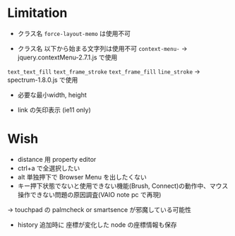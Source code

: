 # Limitation

 - クラス名 `force-layout-memo` は使用不可
 
 - クラス名 以下から始まる文字列は使用不可
 `context-menu-` -> jquery.contextMenu-2.7.1.js で使用
 
 `text_text_fill`
 `text_frame_stroke`
 `text_frame_fill`
 `line_stroke`       -> spectrum-1.8.0.js で使用
 
 
 - 必要な最小width, height
 
 - link の矢印表示 (ie11 only)

# Wish

 - distance 用 property editor
 - ctrl+a で全選択したい
 - alt 単独押下で Browser Menu を出したくない
 - キー押下状態でないと使用できない機能(Brush, Connect)の動作中、マウス操作できない問題の原因調査(VAIO note pc で再現)

-> touchpad の palmcheck or smartsence が邪魔している可能性

 - history 追加時に 座標が変化した node の座標情報も保存
